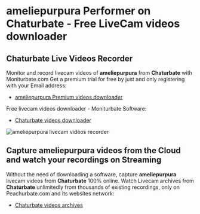 # ameliepurpura Performer on Chaturbate - Free LiveCam videos downloader

## Chaturbate Live Videos Recorder

Monitor and record livecam videos of **ameliepurpura** from **Chaturbate** with Moniturbate.com
Get a premium trial for free by just and only registering with your Email address:
* [ameliepurpura Premium videos downloader](https://moniturbate.com/request-demo-licence-key.html)

Free livecam videos downloader - Moniturbate Software:
* [Chaturbate videos downloader](https://moniturbate.com/moniturbate-download-software.html)

![ameliepurpura livecam videos recorder](https://peachurnet.com/templates/moniturbate-software.png)


## Capture ameliepurpura videos from the Cloud and watch your recordings on Streaming

Without the need of downloading a software, capture **ameliepurpura** livecam videos from **Chaturbate** 100% online.
Watch Livecam archives from **Chaturbate** unlimitedly from thousands of existing recordings, only on Peachurbate.com and its websites network:
* [Chaturbate videos archives](https://peachurnet.com/)